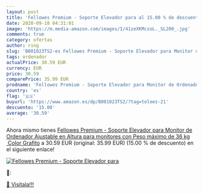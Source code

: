 ```yaml
---
layout: post
title: 'Fellowes Premium - Soporte Elevador para al 15.00 % de descuento'
date: 2020-09-18 04:31:01
image: 'https://m.media-amazon.com/images/I/41zeXKMczoL._SL200_.jpg'
comments: true
category: ofertas
author: ring
slug: 'B001023TS2-es Fellowes Premium - Soporte Elevador para Monitor de...'
tags: ordenador
actualPrice: 30.59 EUR
currency: EUR
price: 30.59
comparePrice: 35.99 EUR
prodname: 'Fellowes Premium - Soporte Elevador para Monitor de Ordenador  Ajustable en Altura  para monitores con Peso máximo de 36 kg  Color Grafito'
country: 'es'
flag: '🇪🇸'
buyurl: 'https://www.amazon.es/dp/B001023TS2/?tag=tolees-21'
descuento: '15.00'
average: '30.59'
---
```


Ahora mismo tienes [Fellowes Premium - Soporte Elevador para Monitor de Ordenador  Ajustable en Altura  para monitores con Peso máximo de 36 kg  Color Grafito](https://www.amazon.es/dp/B001023TS2/?tag=tolees-21) a 30.59 EUR (original: 35.99 EUR) (15.00 %  de descuento) en el siguiente enlace!

[![Fellowes Premium - Soporte Elevador para](https://m.media-amazon.com/images/I/41zeXKMczoL._SL200_.jpg)](https://www.amazon.es/dp/B001023TS2/?tag=tolees-21)

🔎:


[🛒 Visítala!!!](https://www.amazon.es/dp/B001023TS2/?tag=tolees-21)
